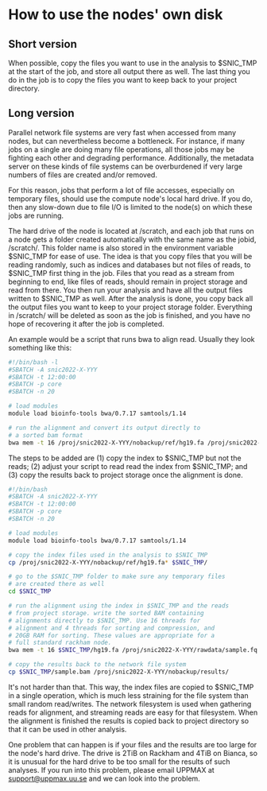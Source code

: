 # How to use the nodes' own disk

## Short version

When possible, copy the files you want to use in the analysis to $SNIC_TMP at the start of the job, and store all output there as well. The last thing you do in the job is to copy the files you want to keep back to your project directory.

## Long version

Parallel network file systems are very fast when accessed from many nodes, but can nevertheless become a bottleneck. For instance, if many jobs on a single are doing many file operations, all those jobs may be fighting each other and degrading performance. Additionally, the metadata server on these kinds of file systems can be overburdened if very large numbers of files are created and/or removed.

For this reason, jobs that perform a lot of file accesses, especially on temporary files, should use the compute node's local hard drive. If you do, then any slow-down due to file I/O is limited to the node(s) on which these jobs are running.

The hard drive of the node is located at /scratch, and each job that runs on a node gets a folder created automatically with the same name as the jobid, /scratch/<jobid>.  This folder name is also stored in the environment variable $SNIC_TMP for ease of use. The idea is that you copy files that you will be reading randomly, such as indices and databases but not files of reads, to $SNIC_TMP first thing in the job. Files that you read as a stream from beginning to end, like files of reads, should remain in project storage and read from there.  You then run your analysis and have all the output files written to $SNIC_TMP as well. After the analysis is done, you copy back all the output files you want to keep to your project storage folder. Everything in /scratch/<jobid> will be deleted as soon as the job is finished, and you have no hope of recovering it after the job is completed.

An example would be a script that runs bwa to align read. Usually they look something like this:

``` bash
#!/bin/bash -l
#SBATCH -A snic2022-X-YYY
#SBATCH -t 12:00:00
#SBATCH -p core
#SBATCH -n 20

# load modules
module load bioinfo-tools bwa/0.7.17 samtools/1.14

# run the alignment and convert its output directly to
# a sorted bam format
bwa mem -t 16 /proj/snic2022-X-YYY/nobackup/ref/hg19.fa /proj/snic2022-X-YYY/rawdata/sample.fq.gz | samtools sort -@ 4 -M 10G -O bam - > /proj/snic2022-X-YYY/nobackup/results/sample.bam
```

The steps to be added are (1) copy the index to $SNIC_TMP but not the reads; (2) adjust your script to read read the index from $SNIC_TMP; and (3) copy the results back to project storage once the alignment is done.

```bash
#!/bin/bash
#SBATCH -A snic2022-X-YYY
#SBATCH -t 12:00:00
#SBATCH -p core
#SBATCH -n 20

# load modules
module load bioinfo-tools bwa/0.7.17 samtools/1.14

# copy the index files used in the analysis to $SNIC_TMP
cp /proj/snic2022-X-YYY/nobackup/ref/hg19.fa* $SNIC_TMP/

# go to the $SNIC_TMP folder to make sure any temporary files
# are created there as well
cd $SNIC_TMP

# run the alignment using the index in $SNIC_TMP and the reads
# from project storage. write the sorted BAM containing
# alignments directly to $SNIC_TMP. Use 16 threads for
# alignment and 4 threads for sorting and compression, and
# 20GB RAM for sorting. These values are appropriate for a
# full standard rackham node.
bwa mem -t 16 $SNIC_TMP/hg19.fa /proj/snic2022-X-YYY/rawdata/sample.fq.gz | samtools sort -@ 4 -m 20G -O bam - > $SNIC_TMP/sample.bam

# copy the results back to the network file system
cp $SNIC_TMP/sample.bam /proj/snic2022-X-YYY/nobackup/results/
```

It's not harder than that. This way, the index files are copied to $SNIC_TMP in a single operation, which is much less straining for the file system than small random read/writes. The network filesystem is used when gathering reads for alignment, and streaming reads are easy for that filesystem. When the alignment is finished the results is copied back to project directory so that it can be used in other analysis.

One problem that can happen is if your files and the results are too large for the node's hard drive. The drive is 2TiB on Rackham and 4TiB on Bianca, so it is unusual for the hard drive to be too small for the results of such analyses. If you run into this problem, please email UPPMAX at <support@uppmax.uu.se> and we can look into the problem.
